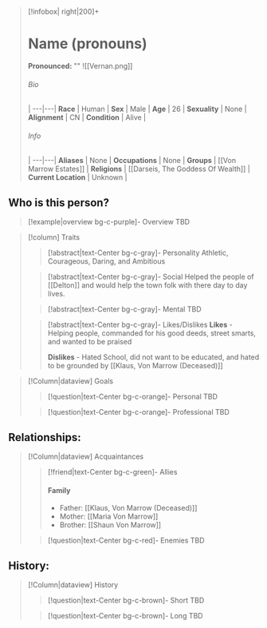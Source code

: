 > [!infobox| right|200]+
> # Name (pronouns)
> **Pronounced:**  ""
> ![[Vernan.png]]
> ###### Bio
>  |
> ---|---|
> **Race** | Human |
> **Sex** | Male |
> **Age** | 26 |
> **Sexuality** | None |
> **Alignment** | CN |
> **Condition** | Alive |
> ###### Info
>  |
> ---|---|
> **Aliases** | None |
> **Occupations** | None |
> **Groups** | [[Von Marrow Estates]]  |
> **Religions** | [[Darseis, The Goddess Of Wealth]]  |
> **Current Location** | Unknown |

## Who is this person?
> [!example|overview bg-c-purple]- Overview 
> TBD


> [!column] Traits
>> [!abstract|text-Center bg-c-gray]- Personality
>> Athletic, Courageous, Daring, and Ambitious
>
>
>> [!abstract|text-Center bg-c-gray]- Social
>> Helped the people of [[Delton]] and would help the town folk with there day to day lives. 
>
>
>> [!abstract|text-Center bg-c-gray]- Mental
>> TBD
>
>
>> [!abstract|text-Center bg-c-gray]- Likes/Dislikes
>> **Likes** - Helping people, commanded for his good deeds, street smarts, and wanted to be praised
>>  
>> **Dislikes** - Hated School, did not want to be educated, and hated to be grounded by [[Klaus, Von Marrow (Deceased)]] 


> [!Column|dataview] Goals
>> [!question|text-Center bg-c-orange]- Personal
>>  TBD
>
>
>> [!question|text-Center bg-c-orange]- Professional
>>  TBD
>


## Relationships:

> [!Column|dataview] Acquaintances
>> [!friend|text-Center bg-c-green]- Allies
>>   #### Family
>>   - Father: [[Klaus, Von Marrow (Deceased)]] 
>>   - Mother: [[Maria Von Marrow]] 
>>   - Brother: [[Shaun Von Marrow]] 
>
>
>> [!question|text-Center bg-c-red]- Enemies
>>   TBD
>

## History:
> [!Column|dataview] History
>> [!question|text-Center bg-c-brown]- Short
>>   TBD
>
>
>> [!question|text-Center bg-c-brown]- Long
>>    TBD

